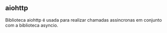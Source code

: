 ## aiohttp

Biblioteca aiohttp é usada para realizar chamadas assincronas em conjunto com a biblioteca asyncio.